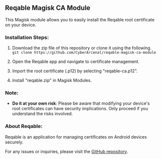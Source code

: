 ## Reqable Magisk CA Module

This Magisk module allows you to easily install the Reqable root certificate on your device.

### Installation Steps:

1. Download the zip file of this repository or clone it using the following.
``
git clone https://github.com/CyberArcenal/reqable-magisk-ca-module
``
   
2. Open the Reqable app and navigate to certificate management.
   
3. Import the root certificate (.p12) by selecting "reqable-ca.p12".
   
4. Install "reqable.zip" in Magisk Modules.

### Note:

- **Do it at your own risk**: Please be aware that modifying your device's root certificates can have security implications. Only proceed if you understand the risks involved.

### About Reqable:

Reqable is an application for managing certificates on Android devices securely.

For any issues or inquiries, please visit the [GitHub repository](https://github.com/CyberArcenal/reqable-magisk-ca-module). 
